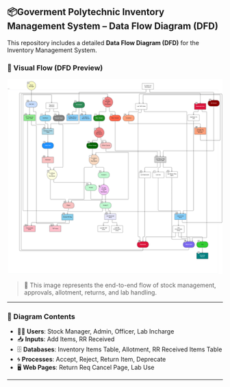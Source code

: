## 📦Goverment Polytechnic Inventory Management System – Data Flow Diagram (DFD)

This repository includes a detailed **Data Flow Diagram (DFD)** for the Inventory Management System.

### 🧭 Visual Flow (DFD Preview)

![GPIMS Workflow DFD](./images/diagram-export-6-4-2025-10_13_57-am.png)

> 📝 This image represents the end-to-end flow of stock management, approvals, allotment, returns, and lab handling.

---

### 📁 Diagram Contents

- 🧑‍💼 **Users**: Stock Manager, Admin, Officer, Lab Incharge
- 📥 **Inputs**: Add Items, RR Received
- 🗄️ **Databases**: Inventory Items Table, Allotment, RR Received Items Table
- 🌀 **Processes**: Accept, Reject, Return Item, Deprecate
- 🖥️ **Web Pages**: Return Req Cancel Page, Lab Use

---
